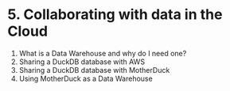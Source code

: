 # 5. Collaborating with data in the Cloud

1. What is a Data Warehouse and why do I need one?
2. Sharing a DuckDB database with AWS
3. Sharing a DuckDB database with MotherDuck
4. Using MotherDuck as a Data Warehouse

